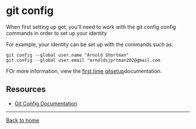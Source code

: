 # git config
When first setting up get, you'll need to work with the git config config commands in order to set up your identity 

For example, your identity can be set up with the commands such as:


```
git config --global user.name "Arnold Shortman"
git config --global user.email "arnoldsjprtman202@gmail.com
```

FOr more information, view the [first time gitsetup](https://git-scm.com/book/en/v2/Getting-Started-First-Time-Git-Setup)documentation.

## Resources 

- [Git Config Documentation](https://git-scm.com/docs/git-config)

---

[Back to home](../README.md)
